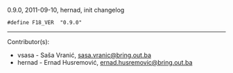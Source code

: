 0.9.0, 2011-09-10, hernad, init changelog 

    #define F18_VER  "0.9.0"

--------------------

Contributor(s):

* vsasa - Saša Vranić, sasa.vranic@bring.out.ba
* hernad - Ernad Husremović, ernad.husremovic@bring.out.ba
